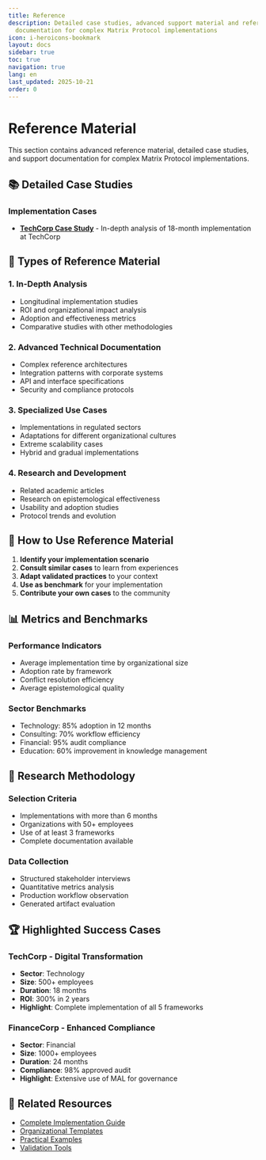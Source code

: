 ```yaml
---
title: Reference
description: Detailed case studies, advanced support material and reference
  documentation for complex Matrix Protocol implementations
icon: i-heroicons-bookmark
layout: docs
sidebar: true
toc: true
navigation: true
lang: en
last_updated: 2025-10-21
order: 0
---
```

# Reference Material

This section contains advanced reference material, detailed case studies, and support documentation for complex Matrix Protocol implementations.

## 📚 Detailed Case Studies

### Implementation Cases
- **[TechCorp Case Study](./techcorp-case-study)** - In-depth analysis of 18-month implementation at TechCorp

## 📖 Types of Reference Material

### 1. In-Depth Analysis
- Longitudinal implementation studies
- ROI and organizational impact analysis
- Adoption and effectiveness metrics
- Comparative studies with other methodologies

### 2. Advanced Technical Documentation
- Complex reference architectures
- Integration patterns with corporate systems
- API and interface specifications
- Security and compliance protocols

### 3. Specialized Use Cases
- Implementations in regulated sectors
- Adaptations for different organizational cultures
- Extreme scalability cases
- Hybrid and gradual implementations

### 4. Research and Development
- Related academic articles
- Research on epistemological effectiveness
- Usability and adoption studies
- Protocol trends and evolution

## 🎯 How to Use Reference Material

1. **Identify your implementation scenario**
2. **Consult similar cases** to learn from experiences
3. **Adapt validated practices** to your context
4. **Use as benchmark** for your implementation
5. **Contribute your own cases** to the community

## 📊 Metrics and Benchmarks

### Performance Indicators
- Average implementation time by organizational size
- Adoption rate by framework
- Conflict resolution efficiency
- Average epistemological quality

### Sector Benchmarks
- Technology: 85% adoption in 12 months
- Consulting: 70% workflow efficiency
- Financial: 95% audit compliance
- Education: 60% improvement in knowledge management

## 🔬 Research Methodology

### Selection Criteria
- Implementations with more than 6 months
- Organizations with 50+ employees
- Use of at least 3 frameworks
- Complete documentation available

### Data Collection
- Structured stakeholder interviews
- Quantitative metrics analysis
- Production workflow observation
- Generated artifact evaluation

## 🏆 Highlighted Success Cases

### TechCorp - Digital Transformation
- **Sector**: Technology
- **Size**: 500+ employees
- **Duration**: 18 months
- **ROI**: 300% in 2 years
- **Highlight**: Complete implementation of all 5 frameworks

### FinanceCorp - Enhanced Compliance
- **Sector**: Financial
- **Size**: 1000+ employees
- **Duration**: 24 months
- **Compliance**: 98% approved audit
- **Highlight**: Extensive use of MAL for governance

## 📖 Related Resources

- [Complete Implementation Guide](../index.md)
- [Organizational Templates](../templates)
- [Practical Examples](../examples)
- [Validation Tools](../tools)
